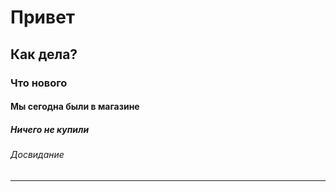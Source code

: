 # Привет
## Как дела?
### Что нового
#### Мы сегодна были в магазине  
##### Ничего не купили  
###### Досвидание  
---
